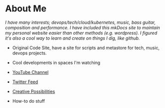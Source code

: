 # About Me

_I have many interests; devops/tech/cloud/kubernetes, music, bass guitar, composition and performance. I have included this mkDocs site to maintain my personal website easier than other methods (e.g. wordpress). I figured it's also a cool way to learn and create on things I dig, like github._

* Original Code Site, have a site for scripts and metastore for tech, music, devops projects. 

* Cool developments in spaces I'm watching
* [YouTube Channel](https://www.youtube.com/user/devnullid/videos)
* [Twitter Feed](https://twitter.com/devnullid)
* [Creative Possibilities](https://cpossibilities.com/)

* How-to do stuff 



